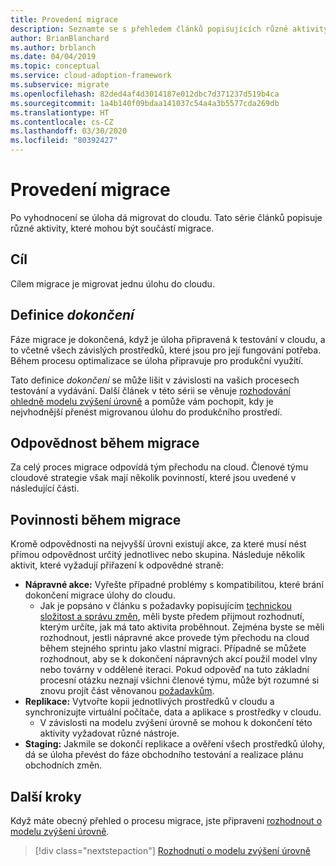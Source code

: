 ```yaml
---
title: Provedení migrace
description: Seznamte se s přehledem článků popisujících různé aktivity, které mohou být součástí migrace úloh v Azure.
author: BrianBlanchard
ms.author: brblanch
ms.date: 04/04/2019
ms.topic: conceptual
ms.service: cloud-adoption-framework
ms.subservice: migrate
ms.openlocfilehash: 82ded4af4d3014187e012dbc7d371237d519b4ca
ms.sourcegitcommit: 1a4b140f09bdaa141037c54a4a3b5577cda269db
ms.translationtype: HT
ms.contentlocale: cs-CZ
ms.lasthandoff: 03/30/2020
ms.locfileid: "80392427"
---
```

# <a name="execute-a-migration"></a>Provedení migrace

Po vyhodnocení se úloha dá migrovat do cloudu. Tato série článků popisuje různé aktivity, které mohou být součástí migrace.

## <a name="objective"></a>Cíl

Cílem migrace je migrovat jednu úlohu do cloudu.

## <a name="definition-of-done"></a>Definice *dokončení*

Fáze migrace je dokončená, když je úloha připravená k testování v cloudu, a to včetně všech závislých prostředků, které jsou pro její fungování potřeba. Během procesu optimalizace se úloha připravuje pro produkční využití.

Tato definice *dokončení* se může lišit v závislosti na vašich procesech testování a vydávání. Další článek v této sérii se věnuje [rozhodování ohledně modelu zvýšení úrovně](./promotion-models.md) a pomůže vám pochopit, kdy je nejvhodnější přenést migrovanou úlohu do produkčního prostředí.

## <a name="accountability-during-migration"></a>Odpovědnost během migrace

Za celý proces migrace odpovídá tým přechodu na cloud. Členové týmu cloudové strategie však mají několik povinností, které jsou uvedené v následující části.

## <a name="responsibilities-during-migration"></a>Povinnosti během migrace

Kromě odpovědnosti na nejvyšší úrovni existují akce, za které musí nést přímou odpovědnost určitý jednotlivec nebo skupina. Následuje několik aktivit, které vyžadují přiřazení k odpovědné straně:

- **Nápravné akce:** Vyřešte případné problémy s kompatibilitou, které brání dokončení migrace úlohy do cloudu.
  - Jak je popsáno v článku s požadavky popisujícím [technickou složitost a správu změn](../prerequisites/technical-complexity.md), měli byste předem přijmout rozhodnutí, kterým určíte, jak má tato aktivita proběhnout. Zejména byste se měli rozhodnout, jestli nápravné akce provede tým přechodu na cloud během stejného sprintu jako vlastní migraci. Případně se můžete rozhodnout, aby se k dokončení nápravných akcí použil model vlny nebo továrny v oddělené iteraci. Pokud odpověď na tuto základní procesní otázku neznají všichni členové týmu, může být rozumné si znovu projít část věnovanou [požadavkům](../prerequisites/index.md).
- **Replikace:** Vytvořte kopii jednotlivých prostředků v cloudu a synchronizujte virtuální počítače, data a aplikace s prostředky v cloudu.
  - V závislosti na modelu zvýšení úrovně se mohou k dokončení této aktivity vyžadovat různé nástroje.
- **Staging:** Jakmile se dokončí replikace a ověření všech prostředků úlohy, dá se úloha převést do fáze obchodního testování a realizace plánu obchodních změn.

## <a name="next-steps"></a>Další kroky

Když máte obecný přehled o procesu migrace, jste připraveni [rozhodnout o modelu zvýšení úrovně](./promotion-models.md).

> [!div class="nextstepaction"]
> [Rozhodnutí o modelu zvýšení úrovně](./promotion-models.md)
